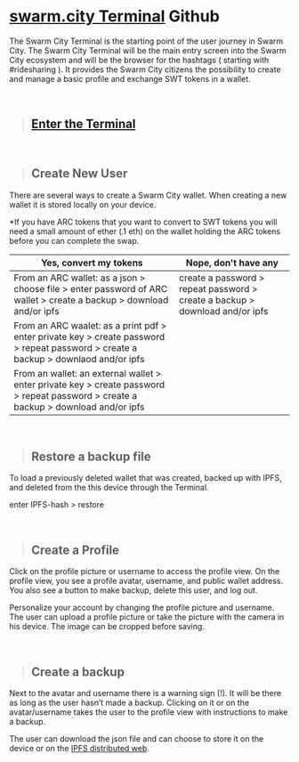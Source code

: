 # [swarm.city Terminal](https://github.com/swarmcity/sc-terminal/blob/master/README.md) Github


The Swarm City Terminal is the starting point of the user journey in Swarm City. The Swarm City Terminal will be the main entry screen into the Swarm City ecosystem and will be the browser for the hashtags ( starting with #ridesharing ). It provides the Swarm City citizens the possibility to create and manage a basic profile and exchange SWT tokens in a wallet.


<br>


> ## [Enter the Terminal](https://swarm.city)


<br>


> ## Create New User


There are several ways to create a Swarm City wallet. 
When creating a new wallet it is stored locally on your device. 

*If you have ARC tokens that you want to convert to SWT tokens you will need a small amount of ether (.1 eth) on the wallet holding the ARC tokens before you can complete the swap.


Yes, convert my tokens | Nope, don't have any
---------------------- | -------------------- 
From an ARC wallet: as a json > choose file > enter password of ARC wallet > create a backup > download and/or ipfs | create a password > repeat password > create a backup > download and/or ipfs
From an ARC waalet: as a print pdf > enter private key > create password > repeat password > create a backup > downlaod and/or ipfs |
From an wallet: an external wallet > enter private key > create password > repeat password > create a backup > download and/or ipfs| 


<br>


> ## Restore a backup file

To load a previously deleted wallet that was created, backed up with IPFS, and deleted from the this device through the Terminal.


enter IPFS-hash > restore


<br>


> ## Create a Profile

Click on the profile picture or username to access the profile view. On the profile view, you see a profile avatar, username, and public wallet address. You also see a button to make backup, delete this user, and log out.

Personalize your account by changing the profile picture and username. The user can upload a profile picture or take the picture with the camera in his device. The image can be cropped before saving. 


<br>


> ## Create a backup


Next to the avatar and username there is a warning sign (!). It will be there as long as the user hasn’t made a backup. Clicking on it or on the avatar/username takes the user to the profile view with instructions to make a backup. 

The user can download the json file and can choose to store it on the device or on the [IPFS distributed web](https://ipfs.io).



